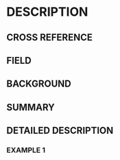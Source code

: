 # DESCRIPTION

## CROSS REFERENCE

## FIELD

## BACKGROUND

## SUMMARY

## DETAILED DESCRIPTION

### EXAMPLE 1


